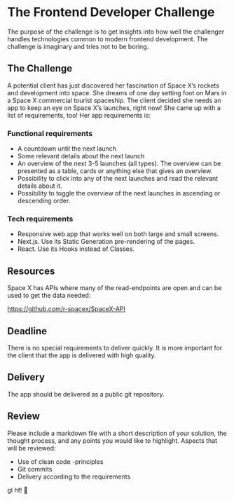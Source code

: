 # The Frontend Developer Challenge

The purpose of the challenge is to get insights into how well the challenger handles technologies common to modern frontend development. The challenge is imaginary and tries not to be boring. 

## The Challenge

A potential client has just discovered her fascination of Space X’s rockets and development into space. She dreams of one day setting foot on Mars in a Space X commercial tourist spaceship. The client decided she needs an app to keep an eye on Space X’s launches, right now! She came up with a list of requirements, too! Her app requirements is:

### Functional requirements
* A countdown until the next launch
* Some relevant details about the next launch
* An overview of the next 3-5 launches (all types). The overview can be presented as a table, cards or anything else that gives an overview.
* Possibility to click into any of the next launches and read the relevant details about it.
* Possibility to toggle the overview of the next launches in ascending or descending order.

### Tech requirements
* Responsive web app that works well on both large and small screens.
* Next.js. Use its Static Generation pre-rendering of the pages. 
* React. Use its Hooks instead of Classes.

## Resources
Space X has APIs where many of the read-endpoints are open and can be used to get the data needed:

https://github.com/r-spacex/SpaceX-API

## Deadline
There is no special requirements to deliver quickly. It is more important for the client that the app is delivered with high quality.

## Delivery
The app should be delivered as a public git repository. 

## Review
Please include a markdown file with a short description of your solution, the thought process, and any points you would like to highlight. Aspects that will be reviewed:
* Use of clean code -principles
* Git commits
* Delivery according to the requirements

gl hf! 🚀
